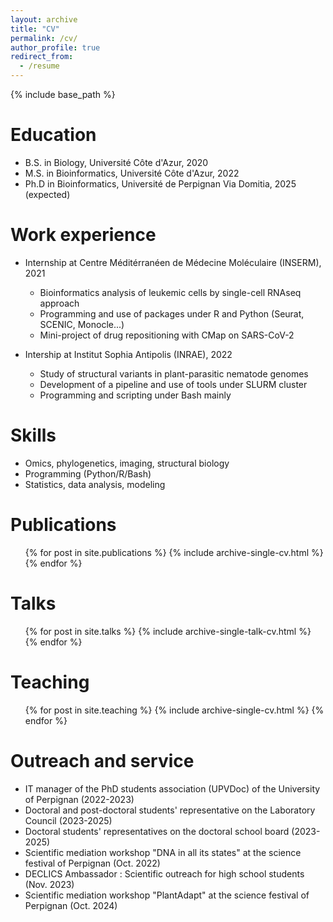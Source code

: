 ```yaml
---
layout: archive
title: "CV"
permalink: /cv/
author_profile: true
redirect_from:
  - /resume
---
```


{% include base_path %}

Education
======
* B.S. in Biology, Université Côte d'Azur, 2020
* M.S. in Bioinformatics, Université Côte d'Azur, 2022
* Ph.D in Bioinformatics, Université de Perpignan Via Domitia, 2025 (expected)

Work experience
======
* Internship at Centre Méditérranéen de Médecine Moléculaire (INSERM), 2021
  * Bioinformatics analysis of leukemic cells by single-cell RNAseq approach
  * Programming and use of packages under R and Python (Seurat, SCENIC, Monocle...)
  * Mini-project of drug repositioning with CMap on SARS-CoV-2

* Intership at Institut Sophia Antipolis (INRAE), 2022
  * Study of structural variants in plant-parasitic nematode genomes
  * Development of a pipeline and use of tools under SLURM cluster
  * Programming and scripting under Bash mainly

Skills
======
* Omics, phylogenetics, imaging, structural biology
* Programming (Python/R/Bash)
* Statistics, data analysis, modeling

Publications
======
  <ul>{% for post in site.publications %}
    {% include archive-single-cv.html %}
  {% endfor %}</ul>
  
Talks
======
  <ul>{% for post in site.talks %}
    {% include archive-single-talk-cv.html %}
  {% endfor %}</ul>
  
Teaching
======
  <ul>{% for post in site.teaching %}
    {% include archive-single-cv.html %}
  {% endfor %}</ul>
  
Outreach and service
======
* IT manager of the PhD students association (UPVDoc) of the University of Perpignan (2022-2023)
* Doctoral and post-doctoral students' representative on the Laboratory Council (2023-2025)
* Doctoral students' representatives on the doctoral school board (2023-2025)
* Scientific mediation workshop "DNA in all its states" at the science festival of Perpignan (Oct. 2022)
* DECLICS Ambassador : Scientific outreach for high school students (Nov. 2023)
* Scientific mediation workshop "PlantAdapt" at the science festival of Perpignan (Oct. 2024)
